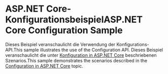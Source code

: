 # <a name="aspnet-core-configuration-sample"></a><span data-ttu-id="7adb4-101">ASP.NET Core-Konfigurationsbeispiel</span><span class="sxs-lookup"><span data-stu-id="7adb4-101">ASP.NET Core Configuration Sample</span></span>

<span data-ttu-id="7adb4-102">Dieses Beispiel veranschaulicht die Verwendung der Konfigurations-API.</span><span class="sxs-lookup"><span data-stu-id="7adb4-102">This sample illustrates the use of the Configuration API.</span></span> <span data-ttu-id="7adb4-103">Dieses Beispiel veranschaulicht die unter [Konfiguration in ASP.NET Core](https://docs.microsoft.com/aspnet/core/fundamentals/configuration) beschriebenen Szenarios.</span><span class="sxs-lookup"><span data-stu-id="7adb4-103">This sample demonstrates the scenarios described in the [Configuration in ASP.NET Core](https://docs.microsoft.com/aspnet/core/fundamentals/configuration) topic.</span></span>
